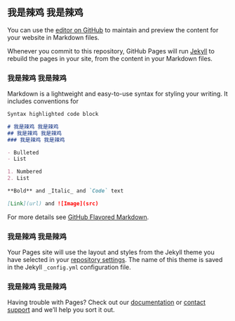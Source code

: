 ## 我是辣鸡 我是辣鸡

You can use the [editor on GitHub](https://github.com/OuGuoFan/lover/edit/master/index.md) to maintain and preview the content for your website in Markdown files.

Whenever you commit to this repository, GitHub Pages will run [Jekyll](https://jekyllrb.com/) to rebuild the pages in your site, from the content in your Markdown files.

### 我是辣鸡 我是辣鸡

Markdown is a lightweight and easy-to-use syntax for styling your writing. It includes conventions for

```markdown
Syntax highlighted code block

# 我是辣鸡 我是辣鸡
## 我是辣鸡 我是辣鸡
### 我是辣鸡 我是辣鸡

- Bulleted
- List

1. Numbered
2. List

**Bold** and _Italic_ and `Code` text

[Link](url) and ![Image](src)
```

For more details see [GitHub Flavored Markdown](https://guides.github.com/features/mastering-markdown/).

### 我是辣鸡 我是辣鸡

Your Pages site will use the layout and styles from the Jekyll theme you have selected in your [repository settings](https://github.com/OuGuoFan/lover/settings). The name of this theme is saved in the Jekyll `_config.yml` configuration file.

### 我是辣鸡 我是辣鸡

Having trouble with Pages? Check out our [documentation](https://help.github.com/categories/github-pages-basics/) or [contact support](https://github.com/contact) and we’ll help you sort it out.
